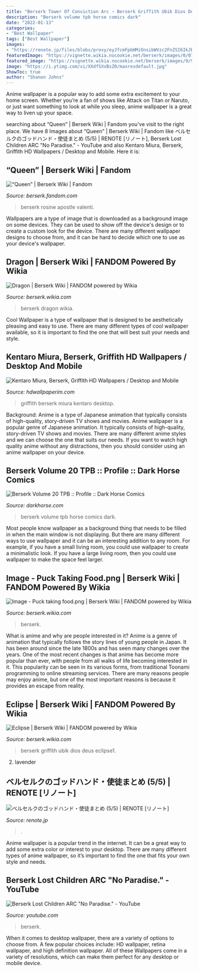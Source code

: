 ```yaml
---
title: "Berserk Tower Of Conviction Arc ~ Berserk Griffith Ubik Dios Deus Eclipse1"
description: "Berserk volume tpb horse comics dark"
date: "2022-01-13"
categories:
- "Best Wallpaper"
tags: ["Best Wallpaper"]
images:
- "https://renote.jp/files/blobs/proxy/eyJfcmFpbHMiOnsibWVzc2FnZSI6IkJBaHBBeWU5QVE9PSIsImV4cCI6bnVsbCwicHVyIjoiYmxvYl9pZCJ9fQ==--cc086a6cec9de7162fcad3ed32a14d419afe69e6/tumblr_npqsodMzuP1u13zxko1_500.jpg"
featuredImage: "https://vignette.wikia.nocookie.net/berserk/images/0/07/Manga_Episode_100.png/revision/latest?cb=20170617013337"
featured_image: "https://vignette.wikia.nocookie.net/berserk/images/9/9e/Eclipse1.jpg/revision/latest?cb=20080611213009"
image: "https://i.ytimg.com/vi/XXdfSXvBsZ0/maxresdefault.jpg"
ShowToc: true
author: "Shanon Johns"
---
```



Anime wallpaper is a popular way to add some extra excitement to your home screen. Whether you’re a fan of shows like Attack on Titan or Naruto, or just want something to look at while you sleep, anime wallpaper is a great way to liven up your space.

	

		
searching about “Queen” | Berserk Wiki | Fandom you've visit to the right place. We have 8 Images about “Queen” | Berserk Wiki | Fandom like ベルセルクのゴッドハンド・使徒まとめ (5/5) | RENOTE [リノート], Berserk Lost Children ARC &quot;No Paradise.&quot; - YouTube and also Kentaro Miura, Berserk, Griffith HD Wallpapers / Desktop and Mobile. Here it is:
		
    
## “Queen” | Berserk Wiki | Fandom

<img loading=lazy src="https://vignette.wikia.nocookie.net/berserk/images/0/07/Manga_Episode_100.png/revision/latest?cb=20170617013337" onerror="this.onerror=null;this.src='https://tse1.mm.bing.net/th?id=OIP._SOKXUZuY9b1Nj8V7SHXHwHaKz&amp;pid=15.1';" alt="“Queen” | Berserk Wiki | Fandom">

_Source: berserk.fandom.com_

>berserk rosine apostle valenti. 

	

Wallpapers are a type of image that is downloaded as a background image on some devices. They can be used to show off the device's design or to create a custom look for the device. There are many different wallpaper designs to choose from, and it can be hard to decide which one to use as your device's wallpaper.

    
## Dragon | Berserk Wiki | FANDOM Powered By Wikia

<img loading=lazy src="https://vignette.wikia.nocookie.net/berserk/images/0/0b/Dragons.JPG/revision/latest?cb=20100914235512" onerror="this.onerror=null;this.src='https://tse2.mm.bing.net/th?id=OIP.R4r7Zk5O7_5XBaqW1zEwTwHaGh&amp;pid=15.1';" alt="Dragon | Berserk Wiki | FANDOM powered by Wikia">

_Source: berserk.wikia.com_

>berserk dragon wikia. 

	

Cool Wallpaper is a type of wallpaper that is designed to be aesthetically pleasing and easy to use. There are many different types of cool wallpaper available, so it is important to find the one that will best suit your needs and style.

    
## Kentaro Miura, Berserk, Griffith HD Wallpapers / Desktop And Mobile

<img loading=lazy src="https://hdwallpaperim.com/wp-content/uploads/2017/09/07/468657-Kentaro_Miura-Berserk-Griffith.jpg" onerror="this.onerror=null;this.src='https://tse4.mm.bing.net/th?id=OIP.eCDj7iPiBibwC6GK7DWKHgHaEK&amp;pid=15.1';" alt="Kentaro Miura, Berserk, Griffith HD Wallpapers / Desktop and Mobile">

_Source: hdwallpaperim.com_

>griffith berserk miura kentaro desktop. 

	

Background: Anime is a type of Japanese animation that typically consists of high-quality, story-driven TV shows and movies.
Anime wallpaper is a popular genre of Japanese animation. It typically consists of high-quality, story-driven TV shows and movies. There are many different anime styles and we can choose the one that suits our needs. If you want to watch high quality anime without any distractions, then you should consider using an anime wallpaper on your device.

    
## Berserk Volume 20 TPB :: Profile :: Dark Horse Comics

<img loading=lazy src="http://d2lzb5v10mb0lj.cloudfront.net/common/salestools/previews/bersk20/bersk20p1.jpg" onerror="this.onerror=null;this.src='https://tse2.mm.bing.net/th?id=OIP.rCqPKoAM5nlr1e0IEAqJ6gHaKe&amp;pid=15.1';" alt="Berserk Volume 20 TPB :: Profile :: Dark Horse Comics">

_Source: darkhorse.com_

>berserk volume tpb horse comics dark. 

	

Most people know wallpaper as a background thing that needs to be filled in when the main window is not displaying. But there are many different ways to use wallpaper and it can be an interesting addition to any room. For example, if you have a small living room, you could use wallpaper to create a minimalistic look. If you have a large living room, then you could use wallpaper to make the space feel larger.

    
## Image - Puck Taking Food.png | Berserk Wiki | FANDOM Powered By Wikia

<img loading=lazy src="https://vignette.wikia.nocookie.net/berserk/images/8/8b/Puck_taking_food.png/revision/latest?cb=20160804033555" onerror="this.onerror=null;this.src='https://tse4.mm.bing.net/th?id=OIP.JefS2GPBNIs6QCh5BJrVnwHaEK&amp;pid=15.1';" alt="Image - Puck taking food.png | Berserk Wiki | FANDOM powered by Wikia">

_Source: berserk.wikia.com_

>berserk. 

	

What is anime and why are people interested in it?
Anime is a genre of animation that typically follows the story lines of young people in Japan. It has been around since the late 1800s and has seen many changes over the years. One of the most recent changes is that anime has become more popular than ever, with people from all walks of life becoming interested in it. This popularity can be seen in its various forms, from traditional Toonami programming to online streaming services. There are many reasons people may enjoy anime, but one of the most important reasons is because it provides an escape from reality.

    
## Eclipse | Berserk Wiki | FANDOM Powered By Wikia

<img loading=lazy src="https://vignette.wikia.nocookie.net/berserk/images/9/9e/Eclipse1.jpg/revision/latest?cb=20080611213009" onerror="this.onerror=null;this.src='https://tse2.mm.bing.net/th?id=OIP.tDlGHdDW4-nekhd3MUIpIQHaIQ&amp;pid=15.1';" alt="Eclipse | Berserk Wiki | FANDOM powered by Wikia">

_Source: berserk.wikia.com_

>berserk griffith ubik dios deus eclipse1. 

	

2. lavender 

    
## ベルセルクのゴッドハンド・使徒まとめ (5/5) | RENOTE [リノート]

<img loading=lazy src="https://renote.jp/files/blobs/proxy/eyJfcmFpbHMiOnsibWVzc2FnZSI6IkJBaHBBeWU5QVE9PSIsImV4cCI6bnVsbCwicHVyIjoiYmxvYl9pZCJ9fQ==--cc086a6cec9de7162fcad3ed32a14d419afe69e6/tumblr_npqsodMzuP1u13zxko1_500.jpg" onerror="this.onerror=null;this.src='https://tse2.mm.bing.net/th?id=OIP.Dso_eHC1joN7byw62VIpMwHaFi&amp;pid=15.1';" alt="ベルセルクのゴッドハンド・使徒まとめ (5/5) | RENOTE [リノート]">

_Source: renote.jp_

>. 

	

Anime wallpaper is a popular trend in the internet. It can be a great way to add some extra color or interest to your desktop. There are many different types of anime wallpaper, so it’s important to find the one that fits your own style and needs.

    
## Berserk Lost Children ARC &quot;No Paradise.&quot; - YouTube

<img loading=lazy src="https://i.ytimg.com/vi/XXdfSXvBsZ0/maxresdefault.jpg" onerror="this.onerror=null;this.src='https://tse3.mm.bing.net/th?id=OIP.u5-b6VapJY5GuI3sNhCQ0QHaEK&amp;pid=15.1';" alt="Berserk Lost Children ARC &quot;No Paradise.&quot; - YouTube">

_Source: youtube.com_

>berserk. 

	

When it comes to desktop wallpaper, there are a variety of options to choose from. A few popular choices include: HD wallpaper, retina wallpaper, and high definition wallpaper. All of these Wallpapers come in a variety of resolutions, which can make them perfect for any desktop or mobile device. 

